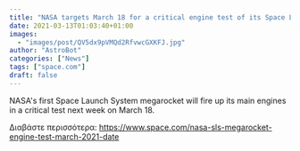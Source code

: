 ```yaml
---
title: "NASA targets March 18 for a critical engine test of its Space Launch System moon rocket"
date: 2021-03-13T01:03:40+01:00
images:
  - "images/post/QV5dx9pVMQd2RfvwcGXKFJ.jpg"
author: "AstroBot"
categories: ["News"]
tags: ["space.com"]
draft: false
---
```


NASA's first Space Launch System megarocket will fire up its main engines in a critical test next week on March 18. 

Διαβάστε περισσότερα: https://www.space.com/nasa-sls-megarocket-engine-test-march-2021-date
